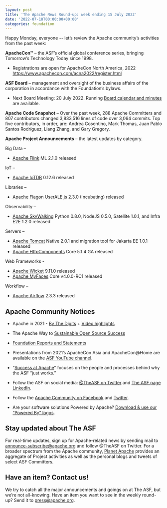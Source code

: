 ```yaml
---
layout: post
title: 'The Apache News Round-up: week ending 15 July 2022'
date: '2022-07-18T00:00:00+00:00'
categories: foundation
---
```

<span data-position="49" data-size="96">Happy Monday, everyone -- let’s review the Apache community’s activities from the past week:</span><p class="part" data-startline="5" data-endline="5" data-position="147" data-size="0"><strong data-position="147" data-size="0"><span data-position="149" data-size="10">ApacheCon™</span></strong><span data-position="161" data-size="96"> – the ASF’s official global conference series, bringing Tomorrow’s Technology Today since 1998.</span></p><ul class="part" data-startline="6" data-endline="7"><li class="" data-startline="6" data-endline="7" data-position="261" data-size="0"><span data-position="261" data-size="57">Registrations are open for ApacheCon North America, 2022 </span><a href="https://www.apachecon.com/acna2022/register.html" target="_blank" rel="noopener"><span data-position="318" data-size="48">https://www.apachecon.com/acna2022/register.html</span></a></li></ul><p class="part" data-startline="8" data-endline="8" data-position="368" data-size="0"><strong data-position="368" data-size="0"><span data-position="370" data-size="9">ASF Board</span></strong><span data-position="381" data-size="114"> – management and oversight of the business affairs of the corporation in accordance with the Foundation’s bylaws.</span></p><ul class="part" data-startline="9" data-endline="10"><li class="" data-startline="9" data-endline="10" data-position="499" data-size="0"><span data-position="500" data-size="42">Next Board Meeting: 20 July 2022. Running </span><a href="https://apache.org/foundation/board/calendar.html" target="_blank" rel="noopener"><span data-position="542" data-size="26">Board calendar and minutes</span></a><span data-position="620" data-size="15"> are available.</span></li></ul><p class="part" data-startline="11" data-endline="11" data-position="637" data-size="0"><strong data-position="637" data-size="0"><span data-position="639" data-size="20">Apache Code Snapshot</span></strong><span data-position="661" data-size="246">
 – Over the past week, 288 Apache Committers and 807 contributors 
changed 3,833,516 lines of code over 3,064 commits. Top five 
contributors, in order, are: Andrea Cosentino, Mark Thomas, Juan Pablo 
Santos Rodríguez, Liang Zhang, and Gary Gregory.</span></p><p class="part" data-startline="13" data-endline="13" data-position="909" data-size="0"><strong data-position="909" data-size="0"><span data-position="911" data-size="28">Apache Project Announcements</span></strong><span data-position="941" data-size="34"> – the latest updates by category.</span></p><p class="part" data-startline="15" data-endline="15" data-position="977" data-size="0"><span data-position="977" data-size="11">Big Data –</span></p><ul class="part" data-startline="16" data-endline="17"><li class="" data-startline="16" data-endline="17" data-position="992" data-size="0"><a href="https://flink.apache.org/" target="_blank" rel="noopener"><span data-position="993" data-size="12">Apache Flink</span></a><span data-position="1033" data-size="18"> ML 2.1.0 released</span></li></ul><p class="part" data-startline="18" data-endline="18" data-position="1053" data-size="0"><span data-position="1053" data-size="6">IoT –</span></p><ul class="part" data-startline="19" data-endline="20"><li class="" data-startline="19" data-endline="20" data-position="1063" data-size="0"><a href="https://iotdb.apache.org/" target="_blank" rel="noopener"><span data-position="1064" data-size="12">Apache IoTDB</span></a><span data-position="1104" data-size="16"> 0.12.6 released</span></li></ul><p class="part in-view" data-startline="21" data-endline="21" data-position="1122" data-size="0"><span data-position="1122" data-size="12">Libraries –</span></p><ul class="part in-view" data-startline="22" data-endline="23"><li class="" data-startline="22" data-endline="23" data-position="1138" data-size="0"><a href="https://flagon.incubator.apache.org/" target="_blank" rel="noopener"><span data-position="1139" data-size="13">Apache Flagon</span></a><span data-position="1191" data-size="39"> UserALE.js 2.3.0 (Incubating) released</span></li></ul><p class="part in-view" data-startline="24" data-endline="24" data-position="1232" data-size="0"><span data-position="1232" data-size="16">Observability –</span></p><ul class="part in-view" data-startline="25" data-endline="26"><li class="" data-startline="25" data-endline="26" data-position="1253" data-size="0"><a href="https://skywalking.apache.org/" target="_blank" rel="noopener"><span data-position="1254" data-size="17">Apache SkyWalking</span></a><span data-position="1304" data-size="74"> Python 0.8.0, NodeJS 0.5.0, Satellite 1.0.1, and Infra E2E 1.2.0 released</span></li></ul><p class="part in-view" data-startline="27" data-endline="27" data-position="1380" data-size="0"><span data-position="1380" data-size="10">Servers –</span></p><ul class="part in-view" data-startline="28" data-endline="30"><li class="" data-startline="28" data-endline="28" data-position="1394" data-size="0"><a href="http://tomcat.apache.org" target="_blank" rel="noopener"><span data-position="1395" data-size="13">Apache Tomcat</span></a><span data-position="1435" data-size="62"> Native 2.0.1 and migration tool for Jakarta EE 1.0.1 released</span></li><li class="" data-startline="29" data-endline="30" data-position="1501" data-size="0"><a href="https://hc.apache.org/" target="_blank" rel="noopener"><span data-position="1502" data-size="21">Apache HttpComponents</span></a><span data-position="1548" data-size="23"> Core 5.1.4 GA released</span></li></ul><p class="part in-view" data-startline="31" data-endline="31" data-position="1574" data-size="0"><span data-position="1574" data-size="16">Web Frameworks -</span></p><ul class="part in-view" data-startline="32" data-endline="34"><li class="" data-startline="32" data-endline="32" data-position="1594" data-size="0"><a href="https://wicket.apache.org/" target="_blank" rel="noopener"><span data-position="1595" data-size="13">Apache Wicket</span></a><span data-position="1637" data-size="16"> 9.11.0 released</span></li><li class="" data-startline="33" data-endline="34" data-position="1658" data-size="0"><a href="https://myfaces.apache.org" target="_blank" rel="noopener"><span data-position="1659" data-size="14">Apache MyFaces</span></a><span data-position="1702" data-size="25"> Core v4.0.0-RC1 released</span></li></ul><p class="part in-view" data-startline="35" data-endline="35" data-position="1729" data-size="0"><span data-position="1729" data-size="11">Workflow –</span></p><ul class="part in-view" data-startline="36" data-endline="38"><li class="" data-startline="36" data-endline="38" data-position="1744" data-size="0"><a href="https://airflow.apache.org" target="_blank" rel="noopener"><span data-position="1745" data-size="14">Apache Airflow</span></a><span data-position="1788" data-size="15"> 2.3.3 released</span></li></ul><h2 class="part in-view" data-startline="39" data-endline="39" id="Apache-Community-Notices" data-id="Apache-Community-Notices"><a class="anchor hidden-xs" href="https://hackmd.io/zCv0RFq9S6WpiPwowCTVXA#Apache-Community-Notices" title="Apache-Community-Notices"></a></h2><h2 class="part in-view" data-startline="39" data-endline="39" id="Apache-Community-Notices" data-id="Apache-Community-Notices"><span data-position="1810" data-size="24">Apache Community Notices</span></h2><ul class="part in-view" data-startline="41" data-endline="55"><li class="" data-startline="41" data-endline="42" data-position="1839" data-size="0">
<p data-position="1836" data-size="0"><span data-position="1840" data-size="17">Apache in 2021 - </span><a href="https://s.apache.org/Apache2021Digits" target="_blank" rel="noopener"><span data-position="1857" data-size="13">By The Digits</span></a><span data-position="1911" data-size="3"> + </span><a href="https://youtu.be/GU0SV_2tWkU" target="_blank" rel="noopener"><span data-position="1914" data-size="16">Video highlights</span></a></p>
</li><li class="" data-startline="43" data-endline="44" data-position="1967" data-size="0">
<p data-position="1964" data-size="0"><span data-position="1968" data-size="18">The Apache Way to </span><a href="https://s.apache.org/GhnI" target="_blank" rel="noopener"><span data-position="1986" data-size="31">Sustainable Open Source Success</span></a></p>
</li><li class="" data-startline="45" data-endline="46" data-position="2051" data-size="0">
<p data-position="2048" data-size="0"><a href="http://www.apache.org/foundation/reports.html" target="_blank" rel="noopener"><span data-position="2052" data-size="33">Foundation Reports and Statements</span></a></p>
</li><li class="" data-startline="47" data-endline="48" data-position="2138" data-size="0">
<p data-position="2135" data-size="0"><span data-position="2138" data-size="81">Presentations from 2021’s ApacheCon Asia and ApacheCon@Home are available on the </span><a href="https://www.youtube.com/c/TheApacheFoundation/" target="_blank" rel="noopener"><span data-position="2220" data-size="19">ASF YouTube channel</span></a><span data-position="2288" data-size="1">.</span></p>
</li><li class="" data-startline="49" data-endline="50" data-position="2294" data-size="0">
<p data-position="2291" data-size="0"><span data-position="2295" data-size="1">“</span><a href="https://blogs.apache.org/foundation/category/SuccessAtApache" target="_blank" rel="noopener"><span data-position="2296" data-size="17">Success at Apache</span></a><span data-position="2376" data-size="70">” focuses on the people and processes behind why the ASF “just works.”</span></p>
</li><li class="" data-startline="51" data-endline="52" data-position="2452" data-size="0">
<p data-position="2449" data-size="0"><span data-position="2453" data-size="32">Follow the ASF on social media: </span><a href="https://twitter.com/TheASF" target="_blank" rel="noopener"><span data-position="2485" data-size="18">@TheASF on Twitter</span></a><span data-position="2533" data-size="5"> and </span><a href="https://www.linkedin.com/company/the-apache-software-foundation" target="_blank" rel="noopener"><span data-position="2538" data-size="21">The ASF page LinkedIn</span></a><span data-position="2625" data-size="1">.</span></p>
</li><li class="" data-startline="53" data-endline="53" data-position="2632" data-size="0">
<p data-position="2629" data-size="0"><span data-position="2633" data-size="11">Follow the </span><a href="https://www.facebook.com/ApacheSoftwareFoundation/" target="_blank" rel="noopener"><span data-position="2644" data-size="28">Apache Community on Facebook</span></a><span data-position="2726" data-size="5"> and </span><a href="https://twitter.com/ApacheCommunity" target="_blank" rel="noopener"><span data-position="2731" data-size="7">Twitter</span></a><span data-position="2776" data-size="1">.</span></p>
</li><li class="" data-startline="54" data-endline="55" data-position="2782" data-size="0">
<p data-position="2779" data-size="0"><span data-position="2783" data-size="47">Are your software solutions Powered by Apache? </span><a href="http://www.apache.org/foundation/press/kit/#poweredby" target="_blank" rel="noopener"><span data-position="2830" data-size="37">Download &amp; use our “Powered By” logos</span></a><span data-position="2923" data-size="1">.</span></p>
</li></ul><h2 class="part in-view" data-startline="56" data-endline="56" id="Stay-updated-about-The-ASF" data-id="Stay-updated-about-The-ASF"><a class="anchor hidden-xs" href="https://hackmd.io/zCv0RFq9S6WpiPwowCTVXA#Stay-updated-about-The-ASF" title="Stay-updated-about-The-ASF"></a></h2><h2 class="part in-view" data-startline="56" data-endline="56" id="Stay-updated-about-The-ASF" data-id="Stay-updated-about-The-ASF"><span data-position="2929" data-size="26">Stay updated about The ASF</span></h2><p class="part in-view" data-startline="58" data-endline="58" data-position="2957" data-size="0"><span data-position="2957" data-size="74">For real-time updates, sign up for Apache-related news by sending mail to </span><a href="mailto:announce-subscribe@apache.org" target="_blank" rel="noopener"><span data-position="3031" data-size="29">announce-subscribe@apache.org</span></a><span data-position="3060" data-size="82"> and follow @TheASF on Twitter. For a broader spectrum from the Apache community, </span><a href="https://twitter.com/PlanetApache" target="_blank" rel="noopener"><span data-position="3143" data-size="13">Planet Apache</span></a><span data-position="3191" data-size="111"> provides an aggregate of Project activities as well as the personal blogs and tweets of select ASF Committers.</span></p><h2 class="part in-view" data-startline="61" data-endline="61" id="Have-an-item-Contact-us" data-id="Have-an-item-Contact-us"><a class="anchor hidden-xs" href="https://hackmd.io/zCv0RFq9S6WpiPwowCTVXA#Have-an-item-Contact-us" title="Have-an-item-Contact-us"></a></h2><h2 class="part in-view" data-startline="61" data-endline="61" id="Have-an-item-Contact-us" data-id="Have-an-item-Contact-us"><span data-position="3236" data-size="25">Have an item? Contact us!</span></h2><p class="part in-view" data-startline="63" data-endline="63" data-position="3335" data-size="0"><span data-position="3263" data-size="161">We
 try to catch all the major announcements and goings on at The ASF, but 
we’re not all-knowing. Have an item you want to see in the weekly 
round-up? Send it to </span><a href="mailto:press@apache.org" target="_blank" rel="noopener"><span data-position="3424" data-size="16">press@apache.org</span></a><span data-position="3440" data-size="1">.</span></p><p></p>
